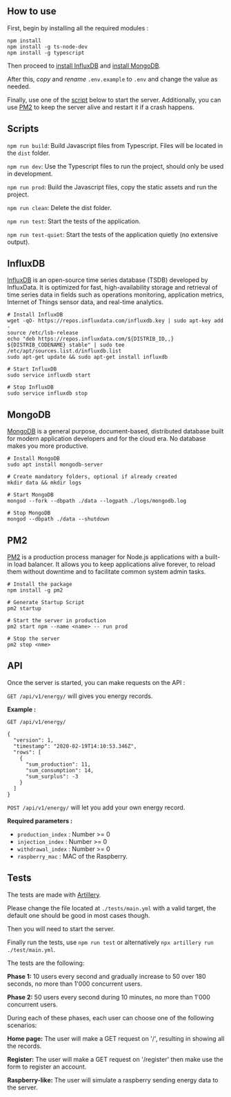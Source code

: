 ## How to use

First, begin by installing all the required modules :

```
npm install
npm install -g ts-node-dev
npm install -g typescript
```

Then proceed to [install InfluxDB](#influxdb) and [install MongoDB](#mongodb).

After this, *copy* and *rename* `.env.example` to `.env` and change the value as needed.

Finally, use one of the [script](#scripts) below to start the server. Additionally, you can use [PM2](#pm2) to keep the server alive and restart it if a crash happens.

## Scripts

`npm run build`: Build Javascript files from Typescript. Files will be located in the `dist` folder.

`npm run dev`: Use the Typescript files to run the project, should only be used in development.

`npm run prod`: Build the Javascript files, copy the static assets and run the project.

`npm run clean`: Delete the dist folder.

`npm run test`: Start the tests of the application.

`npm run test-quiet`: Start the tests of the application quietly (no extensive output).

## InfluxDB

[InfluxDB](https://www.influxdata.com) is an open-source time series database (TSDB) developed by InfluxData. It is optimized for fast, high-availability storage and retrieval of time series data in fields such as operations monitoring, application metrics, Internet of Things sensor data, and real-time analytics.

```
# Install InfluxDB
wget -qO- https://repos.influxdata.com/influxdb.key | sudo apt-key add -
source /etc/lsb-release
echo "deb https://repos.influxdata.com/${DISTRIB_ID,,} ${DISTRIB_CODENAME} stable" | sudo tee /etc/apt/sources.list.d/influxdb.list
sudo apt-get update && sudo apt-get install influxdb

# Start InfluxDB
sudo service influxdb start

# Stop InfluxDB
sudo service influxdb stop
```

## MongoDB

[MongoDB](https://www.mongodb.com) is a general purpose, document-based, distributed database built for modern application developers and for the cloud era. No database makes you more productive.

```
# Install MongoDB
sudo apt install mongodb-server

# Create mandatory folders, optional if already created
mkdir data && mkdir logs

# Start MongoDB
mongod --fork --dbpath ./data --logpath ./logs/mongodb.log

# Stop MongoDB
mongod --dbpath ./data --shutdown
```

## PM2

[PM2](https://www.npmjs.com/package/pm2) is a production process manager for Node.js applications with a built-in load balancer. It allows you to keep applications alive forever, to reload them without downtime and to facilitate common system admin tasks.

```
# Install the package
npm install -g pm2

# Generate Startup Script 
pm2 startup

# Start the server in production
pm2 start npm --name <name> -- run prod

# Stop the server
pm2 stop <nme>
```

## API

Once the server is started, you can make requests on the API :

`GET /api/v1/energy/` will gives you energy records.

__Example :__

```
GET /api/v1/energy/

{
  "version": 1,
  "timestamp": "2020-02-19T14:10:53.346Z",
  "rows": [
    {
      "sum_production": 11,
      "sum_consumption": 14,
      "sum_surplus": -3
    }
  ]
}
```

`POST /api/v1/energy/` will let you add your own energy record.

__Required parameters :__
- `production_index` : Number >= 0
- `injection_index` : Number >= 0
- `withdrawal_index` : Number >= 0
- `raspberry_mac` : MAC of the Raspberry.

## Tests

The tests are made with [Artillery](https://artillery.io).

Please change the file located at `./tests/main.yml` with a valid target, the default one should be good in most cases though.

Then you will need to start the server.

Finally run the tests, use `npm run test` or alternatively `npx artillery run ./test/main.yml`.

The tests are the following:

**Phase 1:** 10 users every second and gradually increase to 50 over 180 seconds, no more than 1'000 concurrent users.

**Phase 2:** 50 users every second during 10 minutes, no more than 1'000 concurrent users.

During each of these phases, each user can choose one of the following scenarios:

**Home page:** The user will make a GET request on '/', resulting in showing all the records.

**Register:** The user will make a GET request on '/register' then make use the form to register an account.

**Raspberry-like:** The user will simulate a raspberry sending energy data to the server.

